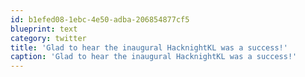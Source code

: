 ```yaml
---
id: b1efed08-1ebc-4e50-adba-206854877cf5
blueprint: text
category: twitter
title: 'Glad to hear the inaugural HacknightKL was a success!'
caption: 'Glad to hear the inaugural HacknightKL was a success!'
---
```

